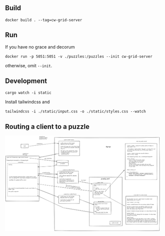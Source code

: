 ## Build
```
docker build . --tag=cw-grid-server
```

## Run
If you have no grace and decorum
```
docker run -p 5051:5051 -v ./puzzles:/puzzles --init cw-grid-server
```
otherwise, omit `--init`.
## Development
```
cargo watch -i static
```
Install tailwindcss and
```
tailwindcss -i ./static/input.css -o ./static/styles.css --watch
```
## Routing a client to a puzzle
![Connection flow](https://github.com/jhb123/cw_live_edit/blob/puzzle-persistance/connection_flow.png?raw=true)
